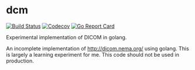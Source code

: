 # dcm
[![Build Status](https://travis-ci.org/jeremyhuiskamp/dcm.svg?branch=master)](https://travis-ci.org/jeremyhuiskamp/dcm)
[![Codecov](https://img.shields.io/codecov/c/github/jeremyhuiskamp/dcm.svg)](https://codecov.io/gh/jeremyhuiskamp/dcm)
[![Go Report Card](https://goreportcard.com/badge/github.com/jeremyhuiskamp/dcm)](https://goreportcard.com/report/github.com/jeremyhuiskamp/dcm)

Experimental implementation of DICOM in golang.

An incomplete implementation of http://dicom.nema.org/ using golang.
This is largely a learning experiment for me.
This code should not be used in production.
